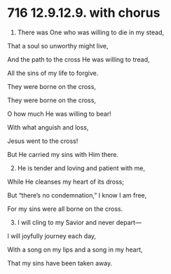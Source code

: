 # 716 12.9.12.9. with chorus

1.  There was One who was willing to die in my stead,

That a soul so unworthy might live,

And the path to the cross He was willing to tread,

All the sins of my life to forgive.

They were borne on the cross,

They were borne on the cross,

O how much He was willing to bear!

With what anguish and loss,

Jesus went to the cross!

But He carried my sins with Him there.

2.  He is tender and loving and patient with me,

While He cleanses my heart of its dross;

But “there’s no condemnation,” I know I am free,

For my sins were all borne on the cross.

3.  I will cling to my Savior and never depart—

I will joyfully journey each day,

With a song on my lips and a song in my heart,

That my sins have been taken away.


